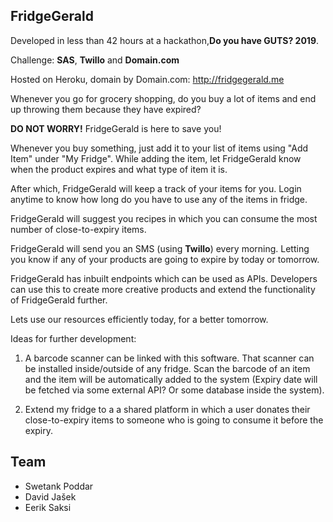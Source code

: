 ## FridgeGerald

Developed in less than 42 hours at a hackathon,**Do you have GUTS? 2019**.

Challenge: **SAS**, **Twillo** and **Domain.com**

Hosted on Heroku, domain by Domain.com: http://fridgegerald.me

Whenever you go for grocery shopping, do you buy a lot of items and end up throwing them because they have expired? 

**DO NOT WORRY!** FridgeGerald is here to save you! 

Whenever you buy something, just add it to your list of items using "Add Item" under "My Fridge". While adding the item, let FridgeGerald know when the product expires and what type of item it is.  

After which, FridgeGerald will keep a track of your items for you. Login anytime to know how long do you have to use any of the items in fridge. 

FridgeGerald will suggest you recipes in which you can consume the most number of close-to-expiry items.

FridgeGerald will send you an SMS (using **Twillo**) every morning. Letting you know if any of your products are going to expire by today or tomorrow. 

FridgeGerald has inbuilt endpoints which can be used as APIs. Developers can use this to create more creative products and extend the functionality of FridgeGerald further.  

Lets use our resources efficiently today, for a better tomorrow.

Ideas for further development:

1) A barcode scanner can be linked with this software. That scanner can be installed inside/outside of any fridge. Scan the barcode of an item and the item will be automatically added to the system (Expiry date will be fetched via some external API? Or some database inside the system).

2) Extend my fridge to a a shared platform in which a user donates their close-to-expiry items to someone who is going to consume it before the expiry. 

## Team
- Swetank Poddar
- David Jašek
- Eerik Saksi
